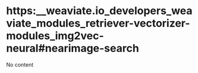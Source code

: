 # https:\_\_weaviate.io_developers_weaviate_modules_retriever-vectorizer-modules_img2vec-neural#nearimage-search

No content

